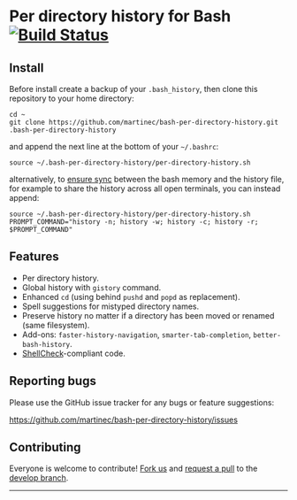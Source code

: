 # Per directory history for Bash [![Build Status](https://travis-ci.org/martinec/bash-per-directory-history.svg?branch=master)](https://travis-ci.org/martinec/bash-per-directory-history)

## Install

Before install create a backup of your `.bash_history`, then clone this
repository to your home directory:

```
cd ~
git clone https://github.com/martinec/bash-per-directory-history.git .bash-per-directory-history
```

and append the next line at the bottom of your `~/.bashrc`:

```
source ~/.bash-per-directory-history/per-directory-history.sh
```

alternatively, to [ensure sync](https://unix.stackexchange.com/a/18443) between the
bash memory and the history file, for example to share the history across all open
terminals, you can instead append:

```
source ~/.bash-per-directory-history/per-directory-history.sh
PROMPT_COMMAND="history -n; history -w; history -c; history -r; $PROMPT_COMMAND"
```

## Features

- Per directory history.
- Global history with `gistory` command.
- Enhanced `cd` (using behind `pushd` and `popd` as replacement).
- Spell suggestions for mistyped directory names.
- Preserve history no matter if a directory has been moved or renamed (same filesystem).
- Add-ons: `faster-history-navigation`, `smarter-tab-completion`, `better-bash-history`.
- [ShellCheck](https://www.shellcheck.net/)-compliant code.

## Reporting bugs

Please use the GitHub issue tracker for any bugs or feature suggestions:

https://github.com/martinec/bash-per-directory-history/issues

## Contributing

Everyone is welcome to contribute! [Fork us](https://github.com/martinec/bash-per-directory-history/fork) and [request a pull](https://github.com/martinec/bash-per-directory-history/pulls) to the [develop branch](https://github.com/martinec/bash-per-directory-history/tree/develop).

---












